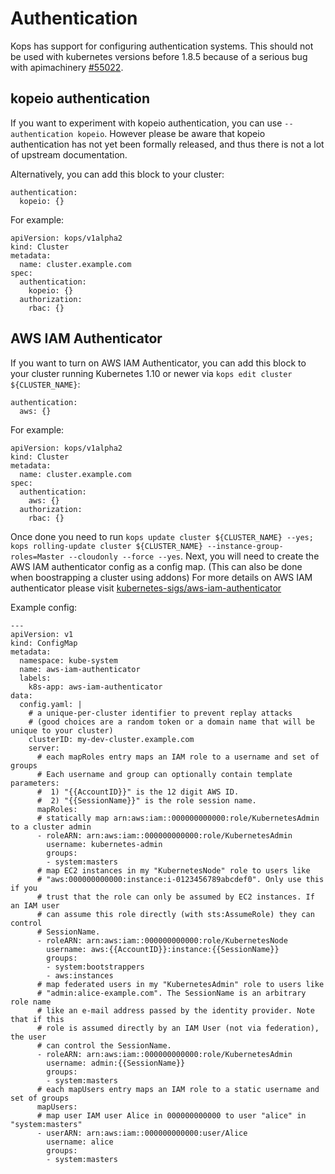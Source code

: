 # Authentication

Kops has support for configuring authentication systems.  This should not be used with kubernetes versions
before 1.8.5 because of a serious bug with apimachinery [#55022](https://github.com/kubernetes/kubernetes/issues/55022).

## kopeio authentication

If you want to experiment with kopeio authentication, you can use
`--authentication kopeio`.  However please be aware that kopeio authentication
has not yet been formally released, and thus there is not a lot of upstream
documentation.

Alternatively, you can add this block to your cluster:

```
authentication:
  kopeio: {}
```

For example:

```
apiVersion: kops/v1alpha2
kind: Cluster
metadata:
  name: cluster.example.com
spec:
  authentication:
    kopeio: {}
  authorization:
    rbac: {}
```

## AWS IAM Authenticator

If you want to turn on AWS IAM Authenticator, you can add this block 
to your cluster running Kubernetes 1.10 or newer via `kops edit cluster ${CLUSTER_NAME}`:

```
authentication:
  aws: {}
```

For example:

```
apiVersion: kops/v1alpha2
kind: Cluster
metadata:
  name: cluster.example.com
spec:
  authentication:
    aws: {}
  authorization:
    rbac: {}
```

Once done you need to run `kops update cluster ${CLUSTER_NAME} --yes; kops rolling-update cluster ${CLUSTER_NAME} --instance-group-roles=Master --cloudonly --force --yes`.
Next, you will need to create the AWS IAM authenticator
config as a config map. (This can also be done when boostrapping a cluster using addons)
For more details on AWS IAM authenticator please visit [kubernetes-sigs/aws-iam-authenticator](https://github.com/kubernetes-sigs/aws-iam-authenticator)

Example config:

```
---
apiVersion: v1
kind: ConfigMap
metadata:
  namespace: kube-system
  name: aws-iam-authenticator
  labels:
    k8s-app: aws-iam-authenticator
data:
  config.yaml: |
    # a unique-per-cluster identifier to prevent replay attacks
    # (good choices are a random token or a domain name that will be unique to your cluster)
    clusterID: my-dev-cluster.example.com
    server:
      # each mapRoles entry maps an IAM role to a username and set of groups
      # Each username and group can optionally contain template parameters:
      #  1) "{{AccountID}}" is the 12 digit AWS ID.
      #  2) "{{SessionName}}" is the role session name.
      mapRoles:
      # statically map arn:aws:iam::000000000000:role/KubernetesAdmin to a cluster admin
      - roleARN: arn:aws:iam::000000000000:role/KubernetesAdmin
        username: kubernetes-admin
        groups:
        - system:masters
      # map EC2 instances in my "KubernetesNode" role to users like
      # "aws:000000000000:instance:i-0123456789abcdef0". Only use this if you
      # trust that the role can only be assumed by EC2 instances. If an IAM user
      # can assume this role directly (with sts:AssumeRole) they can control
      # SessionName.
      - roleARN: arn:aws:iam::000000000000:role/KubernetesNode
        username: aws:{{AccountID}}:instance:{{SessionName}}
        groups:
        - system:bootstrappers
        - aws:instances
      # map federated users in my "KubernetesAdmin" role to users like
      # "admin:alice-example.com". The SessionName is an arbitrary role name
      # like an e-mail address passed by the identity provider. Note that if this
      # role is assumed directly by an IAM User (not via federation), the user
      # can control the SessionName.
      - roleARN: arn:aws:iam::000000000000:role/KubernetesAdmin
        username: admin:{{SessionName}}
        groups:
        - system:masters
      # each mapUsers entry maps an IAM role to a static username and set of groups
      mapUsers:
      # map user IAM user Alice in 000000000000 to user "alice" in "system:masters"
      - userARN: arn:aws:iam::000000000000:user/Alice
        username: alice
        groups:
        - system:masters
```
